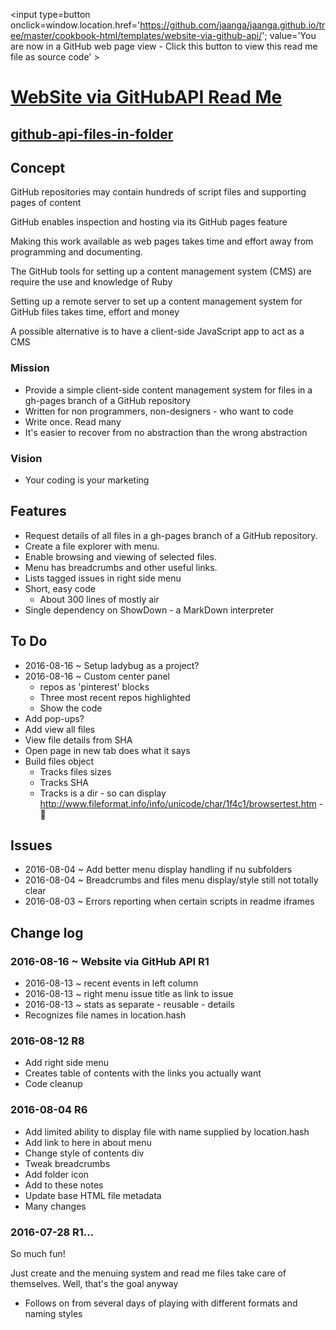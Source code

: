 <span style=display:none; >[You are now in a GitHub source code view - click this link to view Read Me file as a web page]
( https://jaanga.github.io/cookbook-html/templates/website-via-github-api/#readme.md "View file as a web page." ) </span>
<input type=button onclick=window.location.href='https://github.com/jaanga/jaanga.github.io/tree/master/cookbook-html/templates/website-via-github-api/'; 
value='You are now in a GitHub web page view - Click this button to view this read me file as source code' >


[WebSite via GitHubAPI Read Me]( https://jaanga.github.io/cookbook-html/templates/website-via-github-api/website-via-github-api-r1.html#readme.md )
===

## [github-api-files-in-folder]( https://jaanga.github.io/cookbook-html/templates/website-via-github-api/ )


## Concept

GitHub repositories may contain hundreds of script files and supporting pages of content

GitHub enables inspection and hosting via its GitHub pages feature

Making this work available as web pages takes time and effort away from programming and documenting.

The GitHub tools for setting up a content management system (CMS) are require the use and knowledge of Ruby

Setting up a remote server to set up a content management system for GitHub files takes time, effort and money 

A possible alternative is to have a client-side JavaScript app to act as a CMS


### Mission

* Provide a simple client-side content management system for files in a gh-pages branch of a GitHub repository
* Written for non programmers, non-designers - who want to code
* Write once. Read many
* It's easier to recover from no abstraction than the wrong abstraction

 

### Vision 

* Your coding is your marketing


## Features


* Request details of all files in a gh-pages branch of a GitHub repository.
* Create a file explorer with menu. 
* Enable browsing and viewing of selected files.
* Menu has breadcrumbs and other useful links. 
* Lists tagged issues in right side menu
* Short, easy code
	* About 300 lines of mostly air
* Single dependency on ShowDown - a MarkDown interpreter



## To Do

* 2016-08-16 ~ Setup ladybug as a project?
* 2016-08-16 ~ Custom center panel
	* repos as 'pinterest' blocks
	* Three most recent repos highlighted
	* Show the code
* Add pop-ups?
* Add view all files
* View file details from SHA
* Open page in new tab does what it says
* Build files object
	* Tracks files sizes
	* Tracks SHA
	* Tracks is a dir - so can display http://www.fileformat.info/info/unicode/char/1f4c1/browsertest.htm - 📁


## Issues

* 2016-08-04 ~ Add better menu display handling if nu subfolders 
* 2016-08-04 ~ Breadcrumbs and files menu display/style still not totally clear
* 2016-08-03 ~ Errors reporting when certain scripts in readme iframes

## Change log

### 2016-08-16 ~ Website via GitHub API R1

* 2016-08-13 ~ recent events in left column
* 2016-08-13 ~ right menu issue title as link to issue
* 2016-08-13 ~ stats as separate - reusable  - details
* Recognizes file names in location.hash


### 2016-08-12 R8

* Add right side menu
* Creates table of contents with the links you actually want
* Code cleanup


### 2016-08-04 R6

* Add limited ability to display file with name supplied by location.hash
* Add link to here in about menu
* Change style of contents div
* Tweak breadcrumbs
* Add folder icon
* Add to these notes
* Update base HTML file metadata
* Many changes

### 2016-07-28 R1...

So much fun!

Just create and the menuing system and read me files take care of themselves.
Well, that's the goal anyway


* Follows on from several days of playing with different formats and naming styles

